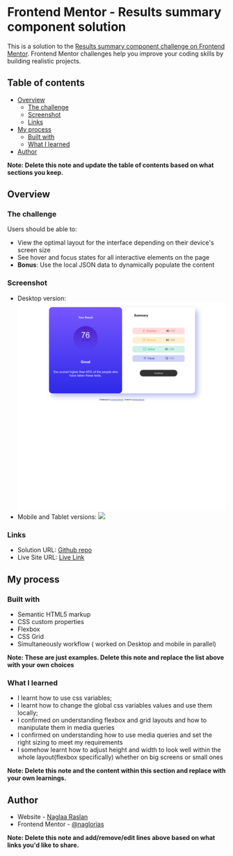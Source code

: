 # Frontend Mentor - Results summary component solution

This is a solution to the [Results summary component challenge on Frontend Mentor](https://www.frontendmentor.io/challenges/results-summary-component-CE_K6s0maV). Frontend Mentor challenges help you improve your coding skills by building realistic projects. 

## Table of contents

- [Overview](#overview)
  - [The challenge](#the-challenge)
  - [Screenshot](#screenshot)
  - [Links](#links)
- [My process](#my-process)
  - [Built with](#built-with)
  - [What I learned](#what-i-learned)
- [Author](#author)


**Note: Delete this note and update the table of contents based on what sections you keep.**

## Overview

### The challenge

Users should be able to:

- View the optimal layout for the interface depending on their device's screen size
- See hover and focus states for all interactive elements on the page
- **Bonus**: Use the local JSON data to dynamically populate the content

### Screenshot

- Desktop version: ![](./assets/images/desktop-version-scrshoot.png)
- Mobile and Tablet versions: ![](./assets/images/mobile-version-scrshoot.png)



### Links

- Solution URL: [Github repo](https://github.com/naglorias/resuls-summary.git)
- Live Site URL: [Live Link](https://naglorias.github.io/resuls-summary/)


## My process

### Built with

- Semantic HTML5 markup
- CSS custom properties
- Flexbox
- CSS Grid
- Simultaneously workflow ( worked on Desktop and mobile in parallel)


**Note: These are just examples. Delete this note and replace the list above with your own choices**

### What I learned
- I learnt how to use css variables;
- I learnt how to change the global css variables values and use them locally;
- I confirmed on understanding flexbox and grid layouts and how to manipulate them in media queries
- I confirmed on understanding how to use media queries and set the right sizing to meet my requirements
- I somehow learnt how to adjust height and width to look well within the whole layout(flexbox  specifically) whether on big screens or small ones





**Note: Delete this note and the content within this section and replace with your own learnings.**




## Author

- Website - [Naglaa Raslan](https://github.com/naglorias)
- Frontend Mentor - [@naglorias](https://www.frontendmentor.io/profile/naglorias)

**Note: Delete this note and add/remove/edit lines above based on what links you'd like to share.**



